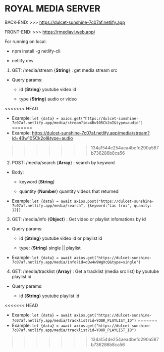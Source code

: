 # ROYAL MEDIA SERVER

BACK-END: >>> https://dulcet-sunshine-7c07af.netlify.app

FRONT-END: >>> https://rmediavi.web.app/


For running on local:

- npm install -g netlify-cli

- netlify dev



1. GET: /media/stream {**String**} : get media stream src

- Query params:
  
  + id {**String**} youtube video id
  
  + type {**String**} audio or video

<<<<<<< HEAD
- Example: `let {data} = axios.get("https://dulcet-sunshine-7c07af.netlify.app/media/stream?id=4Bw105Ck2oI&type=audio")`
=======
- Example: https://dulcet-sunshine-7c07af.netlify.app/media/stream?id=4Bw105Ck2oI&type=audio
>>>>>>> 134a1544e254aea4befd290a587b736286b8ca56

  
2. POST: /media/search {**Array**} : search by keyword
  
- Body:
  
  + keyword {**String**} 
  
  + quantity {**Number**} quantity videos that returned
  
- Example: `let {data} = await axios.post("https://dulcet-sunshine-7c07af.netlify.app/media/search", {keyword:"Lac troi", quanity: 12})`


3. GET: /media/info {**Object**} : Get video or playlist infomations by id

- Query params:

  + id {**String**} youtube video id or playlist id

  + type: {**String**} single || playlist

- Example: `let {data} = await axios.get("https://dulcet-sunshine-7c07af.netlify.app/media/info?id=dQw4w9WgXcQ&type=single")`


4. GET: /media/tracklist {**Array**} : Get a tracklist (media src list) by youtube playlist id

- Query params:

  + id {**String**} youtube playlist id

<<<<<<< HEAD
- Example: `let {data} = await axios.get("https://dulcet-sunshine-7c07af.netlify.app/media/tracklist?id=YOUR_PLAYLIST_ID")`
=======
- Example: `let {data} = await axios.get("https://dulcet-sunshine-7c07af.netlify.app/media/tracklist?id=YOUR_PLAYLIST_ID")`
>>>>>>> 134a1544e254aea4befd290a587b736286b8ca56
